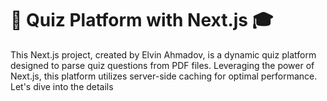 # 🚀 Quiz Platform with Next.js 🎓

This Next.js project, created by Elvin Ahmadov, is a dynamic quiz platform designed to parse quiz questions from PDF files. Leveraging the power of Next.js, this platform utilizes server-side caching for optimal performance. Let's dive into the details
